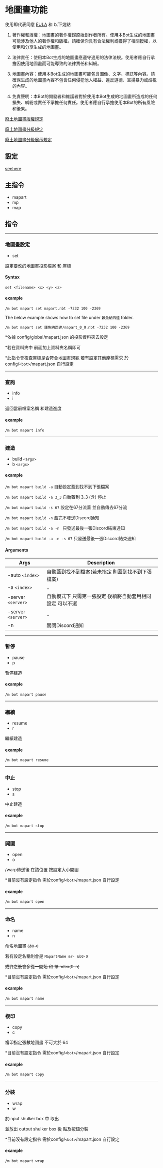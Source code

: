 # 地圖畫功能
使用即代表同意 [EULA](/eula.md) 和 以下幾點

1. 著作權和版權：地圖畫的著作權歸原始創作者所有。使用本Bot生成的地圖畫可能涉及他人的著作權和版權。請確保你具有合法權利或獲得了相關授權，以使用和分享生成的地圖畫。

2. 法律責任：使用本Bot生成的地圖畫應遵守適用的法律法規。使用者應自行承擔因使用地圖畫而可能導致的法律責任和糾紛。

3. 地圖畫內容：使用本Bot生成的地圖畫可能包含圖像、文字、標誌等內容。請確保生成的地圖畫內容不包含任何侵犯他人權益、違反道德、宣揚暴力或歧視的內容。

4. 免責聲明：本Bot的開發者和維護者對於使用本Bot生成的地圖畫所造成的任何損失、糾紛或責任不承擔任何責任。使用者應自行承擔使用本Bot的所有風險和後果。

[廢土地圖畫版權規定](https://discord.com/channels/358942292352040970/465960604427878420/846712252169977856)

[廢土地圖畫分級規定](https://discord.com/channels/358942292352040970/465960604427878420/925808493951340585)

[廢土地圖畫分級展示規定](https://discord.com/channels/358942292352040970/465960604427878420/858618967248732206)
## 設定
[seehere](/Mapart.md)
## 主指令

- mapart
- mp
- map

## 指令

--- 

### **地圖畫設定**
- set

設定要改的地圖畫投影檔案 和 座標
#### Syntax
`set <filename> <x> <y> <z>`
#### example

`/m bot mapart set mapart.nbt -7232 100 -2369`

The below example shows how to set file under `雜魚納西達` folder.

`/m bot mapart set 雜魚納西達/mapart_0_0.nbt -7232 100 -2369`

*依據 config/global/mapart.json 的投影資料夾去設定

*若在資料夾中 前面加上資料夾名稱即可

*此指令會檢查座標是否符合地圖畫規範 若有設定其他座標需求 於config/`<bot>`/mapart.json 自行設定

---

### **查詢**
- info
- i

返回當前檔案名稱 和建造進度 
#### example
`/m bot mapart info`

---

### **建造**
- build `<args>`
- b `<args>`
#### example
`/m bot mapart build -a`  自動設定蓋到找不到下張檔案

`/m bot mapart build -a 3_3` 自動蓋到 3_3 (含) 停止   

`/m bot mapart build -s 67` 設定在67分流蓋 並自動傳去67分流

`/m bot mapart build -n`  蓋完不發送Discord通知

`/m bot mapart build -a -n ` 只發送最後一張Discord結束通知

`/m bot mapart build -a -n -s 67` 只發送最後一張Discord結束通知
#### Arguments
| Args      | Description   |
| --------- | ------------- |
| -auto `<index>`| 自動蓋到找不到檔案(若未指定 則蓋到找不到下張檔案)       |
| -a `<index>`| ..      |
| -server `<server>` | 自動模式下 只需第一張設定 後續將自動套用相同設定 可以不選        |
| -server `<server>` | .. |
| -n        | 關閉Discord通知       |

---

### **暫停**
- pause
- p

暫停建造
#### example
`/m bot mapart pause`

---

### **繼續**
- resume
- r

繼續建造
#### example
`/m bot mapart resume`

---

### **中止**
- stop
- s

中止建造
#### example
`/m bot mapart stop`

---

### **開圖**
- open
- o

/warp傳送後 在該位置 按設定大小開圖

*目前沒有設定指令 需於config/`<bot>`/mapart.json 自行設定

#### example
`/m bot mapart open`

---

### **命名**
- name
- n

命名地圖畫 `&b0-0`

若有設定名稱則會是 `MapartName &r- &b0-0`

~~或許之後會多從一開始 和 單index(0-n)~~

*目前沒有設定指令 需於config/`<bot>`/mapart.json 自行設定
#### example
`/m bot mapart name`

---

### **複印**
- copy
- c

複印指定張數地圖畫 不可大於 64

*目前沒有設定指令 需於config/`<bot>`/mapart.json 自行設定
#### example
`/m bot mapart copy`


---

### **分裝**
- wrap
- w

於input shulker box 中 取出

並放出 output shulker box 後 點及按鈕分裝

*目前沒有設定指令 需於config/`<bot>`/mapart.json 自行設定
#### example
`/m bot mapart wrap`
